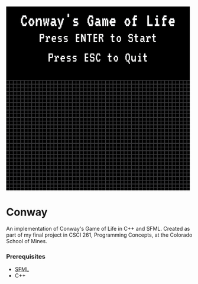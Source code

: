 ![text](https://github.com/AdamBeziou/Conway/blob/master/Docs/Conway.gif "Game Demo")

# Conway
An implementation of Conway's Game of Life in C++ and SFML.
Created as part of my final project in CSCI 261, Programming Concepts,
at the Colorado School of Mines.

### Prerequisites
* [SFML](https://www.sfml-dev.org)
* C++

